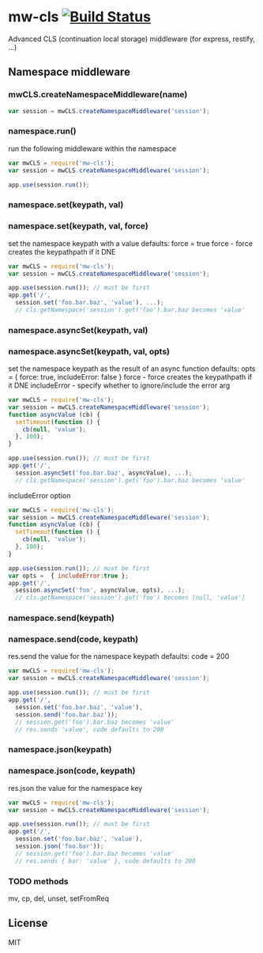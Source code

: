 mw-cls [![Build Status](https://travis-ci.org/tjmehta/mw-mwCLS.png)](https://travis-ci.org/tjmehta/mw-cls)
======

Advanced CLS (continuation local storage) middleware (for express, restify, ...)

## Namespace middleware

### mwCLS.createNamespaceMiddleware(name)

```js
var session = mwCLS.createNamespaceMiddleware('session');
```

### namespace.run()

run the following middleware within the namespace

```js
var mwCLS = require('mw-cls');
var session = mwCLS.createNamespaceMiddleware('session');

app.use(session.run());
```

### namespace.set(keypath, val)
### namespace.set(keypath, val, force)

set the namespace keypath with a value
defaults: force = true
force - force creates the keypathpath if it DNE

```js
var mwCLS = require('mw-cls');
var session = mwCLS.createNamespaceMiddleware('session');

app.use(session.run()); // must be first
app.get('/',
  session.set('foo.bar.baz', 'value'), ...);
  // cls.getNamespace('session').get('foo').bar.baz becomes 'value'
```

### namespace.asyncSet(keypath, val)
### namespace.asyncSet(keypath, val, opts)

set the namespace keypath as the result of an async function
defaults: opts = { force: true, includeError: false }
force - force creates the keypathpath if it DNE
includeError - specify whether to ignore/include the error arg


```js
var mwCLS = require('mw-cls');
var session = mwCLS.createNamespaceMiddleware('session');
function asyncValue (cb) {
  setTimeout(function () {
    cb(null, 'value');
  }, 100);
}

app.use(session.run()); // must be first
app.get('/',
  session.asyncSet('foo.bar.baz', asyncValue), ...);
  // cls.getNamespace('session').get('foo').bar.baz becomes 'value'

```

includeError option
```js
var mwCLS = require('mw-cls');
var session = mwCLS.createNamespaceMiddleware('session');
function asyncValue (cb) {
  setTimeout(function () {
    cb(null, 'value');
  }, 100);
}

app.use(session.run()); // must be first
var opts =  { includeError:true };
app.get('/',
  session.asyncSet('foo', asyncValue, opts), ...);
  // cls.getNamespace('session').get('foo') becomes [null, 'value']

```

### namespace.send(keypath)
### namespace.send(code, keypath)

res.send the value for the namespace keypath
defaults: code = 200

```js
var mwCLS = require('mw-cls');
var session = mwCLS.createNamespaceMiddleware('session');

app.use(session.run()); // must be first
app.get('/',
  session.set('foo.bar.baz', 'value'),
  session.send('foo.bar.baz'));
  // session.get('foo').bar.baz becomes 'value'
  // res.sends 'value', code defaults to 200
```

### namespace.json(keypath)
### namespace.json(code, keypath)

res.json the value for the namespace key

```js
var mwCLS = require('mw-cls');
var session = mwCLS.createNamespaceMiddleware('session');

app.use(session.run()); // must be first
app.get('/',
  session.set('foo.bar.baz', 'value'),
  session.json('foo.bar'));
  // session.get('foo').bar.baz becomes 'value'
  // res.sends { bar: 'value' }, code defaults to 200
```

### TODO methods
mv, cp, del, unset, setFromReq

## License

MIT